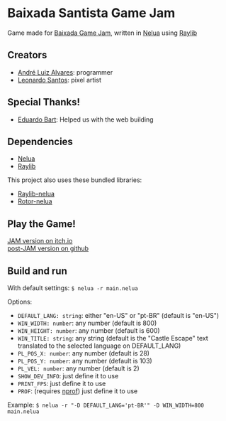 # Baixada Santista Game Jam
Game made for [Baixada Game Jam][BGJ-website], written in [Nelua][nelua-website] using [Raylib][raylib-website]

## Creators

* [André Luiz Alvares][andre_la-github]: programmer
* [Leonardo Santos][leonardo-github]: pixel artist

## Special Thanks!

* [Eduardo Bart][edubart-github]: Helped us with the web building

## Dependencies

* [Nelua][nelua-install]
* [Raylib][raylib-install]

This project also uses these bundled libraries:
* [Raylib-nelua][raylib-nelua-repo-mirror]
* [Rotor-nelua][rotor-nelua-repo-mirror]

## Play the Game!

[JAM version on itch.io][itch-io-page]  
[post-JAM version on github][github-page]

## Build and run

With default settings:
`$ nelua -r main.nelua`

Options:
* `DEFAULT_LANG: string`: either "en-US" or "pt-BR" (default is "en-US")
* `WIN_WIDTH: number`: any number (default is 800)
* `WIN_HEIGHT: number`: any number (default is 600)
* `WIN_TITLE: string`: any string (default is the "Castle Escape" text translated to the selected language on DEFAULT_LANG)
* `PL_POS_X: number`: any number (default is 28)
* `PL_POS_Y: number`: any number (default is 103)
* `PL_VEL: number`: any number (default is 2)
* `SHOW_DEV_INFO`: just define it to use
* `PRINT_FPS`: just define it to use
* `PROF`: (requires [nprof][nprof-repository]) just define it to use

Example:
`$ nelua -r "-D DEFAULT_LANG='pt-BR'" -D WIN_WIDTH=800 main.nelua`

[BGJ-website]: https://itch.io/jam/baixada-gamejam/
[itch-io-page]: https://andre-la.itch.io/castle-escape/
[github-page]: https://andre-la.github.io/baixada-game-jam-game/index.html
[nelua-website]: https://nelua.io/
[raylib-website]: https://www.raylib.com/

[andre_la-github]: https://github.com/Andre-LA/
[leonardo-github]: https://github.com/LeonardoApSantos/
[edubart-github]: https://github.com/edubart/

[nelua-install]: https://nelua.io/installing/
[raylib-install]: https://github.com/raysan5/raylib#build-and-installation/

[raylib-nelua-repo-mirror]: https://github.com/Andre-LA/raylib-nelua-mirror/
[rotor-nelua-repo-mirror]: https://github.com/Andre-LA/Rotor-nelua/
[nprof-repository]: https://github.com/Andre-LA/nprof/
